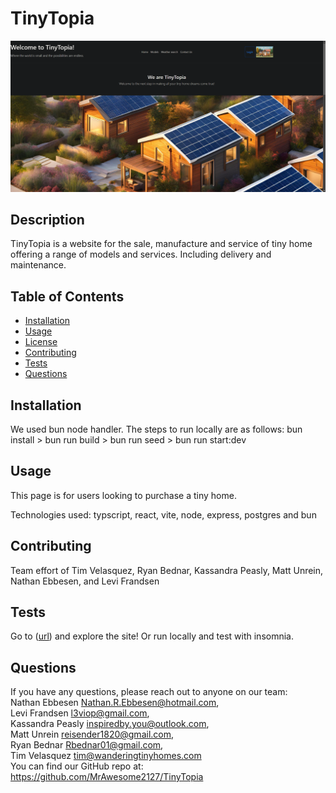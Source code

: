 # TinyTopia
  
![alt text](client\src\assets\images\screenshot.png)


## Description
TinyTopia is a website for the sale, manufacture and service of tiny home offering a range of models and services. Including delivery and maintenance.

## Table of Contents
- [Installation](#installation)
- [Usage](#usage)
- [License](#license)
- [Contributing](#contributing)
- [Tests](#tests)
- [Questions](#questions)

## Installation
We used bun node handler.
The steps to run locally are as follows:
bun install >
bun run build >
bun run seed >
bun run start:dev


## Usage
This page is for users looking to purchase a tiny home.

Technologies used: typscript, react, vite, node, express, postgres and bun

## Contributing
Team effort of Tim Velasquez, Ryan Bednar, Kassandra Peasly, Matt Unrein, Nathan Ebbesen, and Levi Frandsen

## Tests
Go to ([url](https://tinytopia.onrender.com)) and explore the site! Or run locally and test with insomnia.

## Questions
If you have any questions, please reach out to anyone on our team: <br />
Nathan Ebbesen [Nathan.R.Ebbesen@hotmail.com](mailto:Nathan.R.Ebbesen@hotmail.com), <br />
Levi Frandsen [l3viop@gmail.com](mailto:l3viop@gmail.com), <br />
Kassandra Peasly [inspiredby.you@outlook.com](mailto:inspiredby.you@outlook.com), <br />
Matt Unrein [reisender1820@gmail.com](reisender1820@gmail.com), <br />
Ryan Bednar [Rbednar01@gmail.com](mailto:Rbednar01@gmail.com),<br />
Tim Velasquez [tim@wanderingtinyhomes.com](mailto:tim@wanderingtinyhomes.com)<br />
You can find our GitHub repo at: https://github.com/MrAwesome2127/TinyTopia
